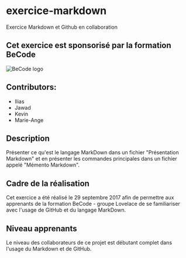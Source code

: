 # exercice-markdown
Exercice Markdown et Github en collaboration

## Cet exercice est sponsorisé par la formation BeCode

![BeCode logo](https://cdn.prezly.com/80/cc75a0f29911e6917b8f65c4ef6191/Capture.jpg "google BeCode")

## Contributors:

* Ilias
* Jawad
* Kevin
* Marie-Ange

## Description

Présenter ce qu'est le langage MarkDown dans un fichier "Présentation Markdown" et en présenter les commandes principales dans un fichier appelé "Mémento Markdown".

## Cadre de la réalisation

Cet exercice a été réalisé le 29 septembre 2017 afin de permettre aux apprenants de la formation BeCode - groupe Lovelace de se familiariser avec l'usage de GitHub et du langage MarkDown.

## Niveau apprenants

Le niveau des collaborateurs de ce projet est débutant complet dans l'usage du Markdown et de GitHub.
